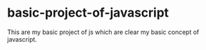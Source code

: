 # basic-project-of-javascript
This are my basic project of js which are clear my basic concept of javascript.
